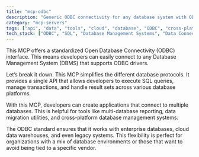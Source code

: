 ```yaml
---
title: "mcp-odbc"
description: "Generic ODBC connectivity for any database system with ODBC drivers, enabling universal database access and operations."
category: "mcp-servers"
tags: ["api", "data", "tools", "cloud", "database", "ODBC", "cross-platform", "database-agnostic"]
tech_stack: ["ODBC", "SQL", "Database Management Systems", "Data Connectivity", "Cross-platform Databases", "Enterprise Databases", "Cloud Data Warehouses", "Legacy Systems"]
---
```


This MCP offers a standardized Open Database Connectivity (ODBC) interface. This means developers can easily connect to any Database Management System (DBMS) that supports ODBC drivers.

Let’s break it down. This MCP simplifies the different database protocols. It provides a single API that allows developers to execute SQL queries, manage transactions, and handle result sets across various database platforms.

With this MCP, developers can create applications that connect to multiple databases. This is helpful for tools like multi-database reporting, data migration utilities, and cross-platform database management systems.

The ODBC standard ensures that it works with enterprise databases, cloud data warehouses, and even legacy systems. This flexibility is perfect for organizations with a mix of database environments or those that want to avoid being tied to a specific vendor.